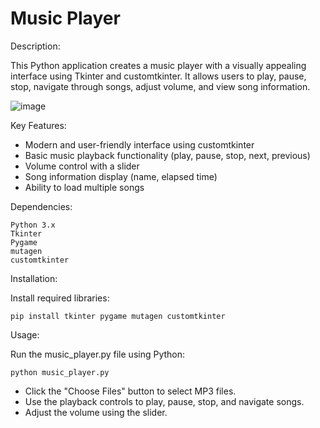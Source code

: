 # Music Player

Description:

This Python application creates a music player with a visually appealing interface using Tkinter and customtkinter. It allows users to play, pause, stop, navigate through songs, adjust volume, and view song information.

![image](https://github.com/gappeah/Music-player/assets/114095068/0f831ccf-b556-4a01-88ca-150146d7b68f)


Key Features:
* Modern and user-friendly interface using customtkinter
* Basic music playback functionality (play, pause, stop, next, previous)
* Volume control with a slider
* Song information display (name, elapsed time)
* Ability to load multiple songs

Dependencies:

    Python 3.x
    Tkinter
    Pygame
    mutagen
    customtkinter

Installation:

Install required libraries:
    

    pip install tkinter pygame mutagen customtkinter

Usage:

Run the music_player.py file using Python:

    

    python music_player.py


* Click the "Choose Files" button to select MP3 files.
* Use the playback controls to play, pause, stop, and navigate songs.
* Adjust the volume using the slider.
